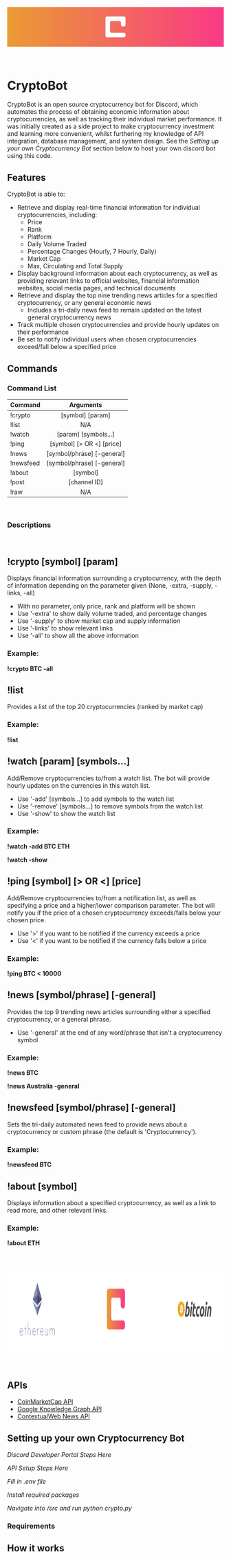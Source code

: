
</br>
</br>
<p align="center" >
  <img src="media/CryptoLogov2Banner.svg" />
</p>
</br>

# CryptoBot

CryptoBot is an open source cryptocurrency bot for Discord, which automates the process of obtaining economic
information about cryptocurrencies, as well as tracking their individual market performance. 
It was initially created as a side project to make cryptocurrency investment and learning more convenient, whilst furthering my knowledge of
API integration, database management, and system design. See the *Setting up your own Cryptocurrency Bot* section below to host your own
discord bot using this code.

## Features
CryptoBot is able to:
* Retrieve and display real-time financial information for individual cryptocurrencies, including:
    - Price
    - Rank
    - Platform
    - Daily Volume Traded
    - Percentage Changes (Hourly, 7 Hourly, Daily)
    - Market Cap
    - Max, Circulating and Total Supply
* Display background information about each cryptocurrency, as well as providing relevant links to 
official websites, financial information websites, social media pages, and technical documents 
* Retrieve and display the top nine trending news articles for a specified cryptocurrency, or any general economic news
    - Includes a tri-daily news feed to remain updated on the latest general cryptocurrency news
* Track multiple chosen cryptocurrencies and provide hourly updates on their performance
* Be set to notify individual users when chosen cryptocurrencies exceed/fall below a specified price

## Commands

### Command List

| Command       | Arguments         
| ------------- |:-------------:   
| !crypto       | [symbol] [param]  
| !list         |      N/A            
| !watch        | [param] [symbols...] 
| !ping         | [symbol] [> OR <] [price]
| !news         | [symbol/phrase] [-general]
| !newsfeed     | [symbol/phrase] [-general]
| !about        | [symbol]
| !post         | [channel ID]
| !raw          |      N/A
</br>

### Descriptions
</br>

## !crypto [symbol] [param]

Displays financial information surrounding a cryptocurrency, 
with the depth of information depending on the parameter given
(None, -extra, -supply, -links, -all)
* With no parameter, only price, rank and platform will be shown
* Use '-extra' to show daily volume traded, and percentage changes
* Use '-supply' to show market cap and supply information
* Use '-links' to show relevant links
* Use '-all' to show all the above information

### Example:

**!crypto BTC -all**

## !list

Provides a list of the top 20 cryptocurrencies (ranked by market cap)

### Example:

**!list**

## !watch [param] [symbols...]

Add/Remove cryptocurrencies to/from a watch list.
The bot will provide hourly updates on the currencies in this watch list.
* Use '-add' [symbols...] to add symbols to the watch list
* Use '-remove' [symbols...] to remove symbols from the watch list
* Use '-show' to show the watch list

### Example:
 
**!watch -add BTC ETH**

**!watch -show**

## !ping [symbol] [> OR <] [price]

Add/Remove cryptocurrencies to/from a notification list, 
as well as specifying a price and a higher/lower comparison parameter.
The bot will notify you if the price of a chosen cryptocurrency
exceeds/falls below your chosen price.
* Use '>' if you want to be notified if the currency exceeds a price
* Use '<' if you want to be notified if the currency falls below a price
  
### Example:

**!ping BTC < 10000**

## !news [symbol/phrase] [-general]

Provides the top 9 trending news articles surrounding 
either a specified cryptocurrency, or a general phrase.
* Use '-general' at the end of any word/phrase that isn't a cryptocurrency symbol

### Example:

**!news BTC**

**!news Australia -general**

## !newsfeed [symbol/phrase] [-general]

Sets the tri-daily automated news feed to provide news about a cryptocurrency
or custom phrase (the default is 'Cryptocurrency').

### Example:

**!newsfeed BTC**

## !about [symbol]

Displays information about a specified cryptocurrency, as well as a link to read more, and other relevant links.

### Example:

**!about ETH**

</br>
<p align="center">
  <!-- <img src="media/proper-logo-3-filled.png" /> -->
  <img height="200" src="media/CryptoLogov2Triad.svg" />
</p>
</br>

## APIs 

* [CoinMarketCap API](https://coinmarketcap.com/api/documentation/v1/)
* [Google Knowledge Graph API](https://developers.google.com/knowledge-graph/?hl=en_US)
* [ContextualWeb News API](https://contextualweb.io/news-api/) 

## Setting up your own Cryptocurrency Bot

*Discord Developer Portal Steps Here*

*API Setup Steps Here*

*Fill in .env file*

*Install required packages*

*Navigate into /src and run python crypto.py*

### Requirements


## How it works

